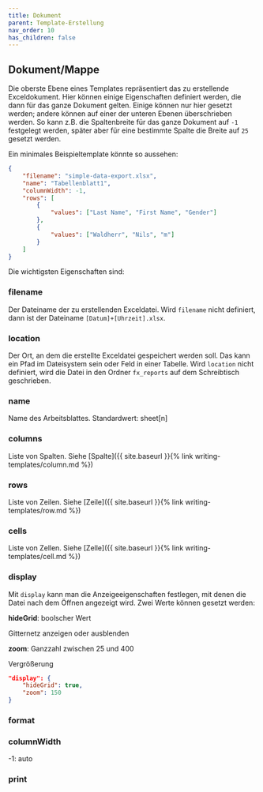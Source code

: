 ```yaml
---
title: Dokument
parent: Template-Erstellung
nav_order: 10
has_children: false
---
```


## Dokument/Mappe

Die oberste Ebene eines Templates repräsentiert das zu erstellende Exceldokument. Hier können einige Eigenschaften definiert werden, die dann für das ganze Dokument gelten. Einige können nur hier gesetzt werden; andere können auf einer der unteren Ebenen überschrieben werden. So kann z.B. die Spaltenbreite für das ganze Dokument auf `-1` festgelegt werden, später aber für eine bestimmte Spalte die Breite auf `25` gesetzt werden.

Ein minimales Beispieltemplate könnte so aussehen:

```json
{
    "filename": "simple-data-export.xlsx",
    "name": "Tabellenblatt1",
    "columnWidth": -1,
    "rows": [
        {
            "values": ["Last Name", "First Name", "Gender"]
        },
        {
            "values": ["Waldherr", "Nils", "m"]
        }
    ]
}
```

Die wichtigsten Eigenschaften sind:

### filename

Der Dateiname der zu erstellenden Exceldatei. Wird `filename` nicht definiert, dann ist der Dateiname `[Datum]+[Uhrzeit].xlsx`.


### location

Der Ort, an dem die erstellte Exceldatei gespeichert werden soll. Das kann ein Pfad im Dateisystem sein oder Feld in einer Tabelle. Wird `location` nicht definiert, wird die Datei in den Ordner `fx_reports` auf dem Schreibtisch geschrieben.

### name

Name des Arbeitsblattes. Standardwert: sheet[n]


### columns

Liste von Spalten.
Siehe [Spalte]({{ site.baseurl }}{% link writing-templates/column.md %})

### rows
Liste von Zeilen.
Siehe [Zeile]({{ site.baseurl }}{% link writing-templates/row.md %})


### cells
Liste von Zellen.
Siehe [Zelle]({{ site.baseurl }}{% link writing-templates/cell.md %})


### display

Mit `display` kann man die Anzeigeeigenschaften festlegen, mit denen die Datei nach dem Öffnen angezeigt wird. Zwei Werte können gesetzt werden:

**hideGrid**: boolscher Wert

Gitternetz anzeigen oder ausblenden

**zoom**: Ganzzahl zwischen 25 und 400

Vergrößerung

```json
"display": {
    "hideGrid": true,
    "zoom": 150
}
```

### format


### columnWidth

-1: auto

### print